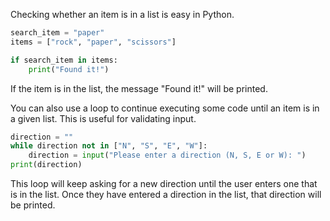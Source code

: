 Checking whether an item is in a list is easy in Python.

```python
search_item = "paper"
items = ["rock", "paper", "scissors"]

if search_item in items:
    print("Found it!")
```

If the item is in the list, the message "Found it!" will be printed.

You can also use a loop to continue executing some code until an item is in a given list. This is useful for validating input.

```python
direction = ""
while direction not in ["N", "S", "E", "W"]:
    direction = input("Please enter a direction (N, S, E or W): ")
print(direction)
```

This loop will keep asking for a new direction until the user enters one that is in the list. Once they have entered a direction in the list, that direction will be printed.
